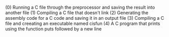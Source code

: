 (0) Running a C file through the preprocessor and saving the result into another file
(1) Compiling a C file that doesn't link
(2) Generating the assembly code for a C code and saving it in an output file
(3) Compiling a C file and creeating an executable named cisfun
(4) A C program that prints using the function puts followed by a new line
